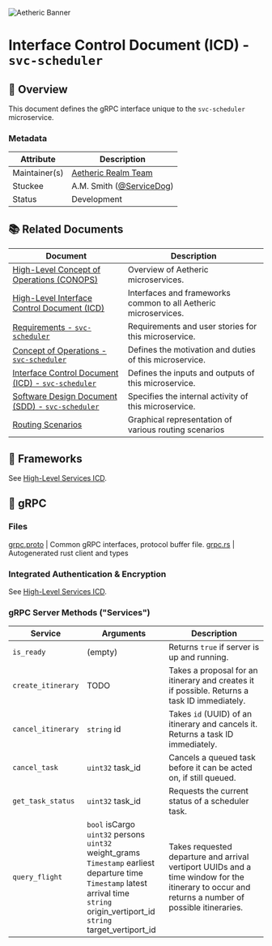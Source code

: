 ![Aetheric Banner](https://github.com/aetheric-oss/.github/raw/main/assets/doc-banner.png)

# Interface Control Document (ICD) - `svc-scheduler`

## :telescope: Overview

This document defines the gRPC interface unique to the `svc-scheduler` microservice.

### Metadata

| Attribute     | Description                                                       |
| ------------- |-------------------------------------------------------------------|
| Maintainer(s) | [Aetheric Realm Team](https://github.com/orgs/aetheric-oss/teams/dev-realm) |
| Stuckee       | A.M. Smith ([@ServiceDog](https://github.com/servicedog))         |
| Status        | Development                                                       |

## :books: Related Documents

Document | Description
--- | ---
[High-Level Concept of Operations (CONOPS)](https://github.com/aetheric-oss/se-services/blob/develop/docs/conops.md) | Overview of Aetheric microservices.
[High-Level Interface Control Document (ICD)](https://github.com/aetheric-oss/se-services/blob/develop/docs/icd.md)  | Interfaces and frameworks common to all Aetheric microservices.
[Requirements - `svc-scheduler`](https://nocodb.arrowair.com/dashboard/#/nc/view/bdffd78a-75bf-40b0-a45d-948cbee2241c) | Requirements and user stories for this microservice.
[Concept of Operations - `svc-scheduler`](./conops.md) | Defines the motivation and duties of this microservice.
[Interface Control Document (ICD) - `svc-scheduler`](./icd.md) | Defines the inputs and outputs of this microservice.
[Software Design Document (SDD) - `svc-scheduler`](./sdd.md) | Specifies the internal activity of this microservice.
[Routing Scenarios](https://docs.google.com/presentation/d/1Nt91KVIczhxngurfyeIJtG8J0m_38jGU1Cnqm1_BfPc/edit#slide=id.g1454d6dfbcf_0_731) | Graphical representation of various routing scenarios

## :hammer: Frameworks

See [High-Level Services ICD](https://github.com/aetheric-oss/se-services/blob/develop/docs/icd.md).

## :speech_balloon: gRPC

### Files

[grpc.proto](../proto/grpc.proto) | Common gRPC interfaces, protocol buffer file.
[grpc.rs](../client-grpc/src/grpc.rs) | Autogenerated rust client and types

### Integrated Authentication & Encryption

See [High-Level Services ICD](https://github.com/aetheric-oss/se-services/blob/develop/docs/icd.md).

### gRPC Server Methods ("Services")

| Service | Arguments | Description |
| --- | --- | --- |
| `is_ready` | (empty) | Returns `true` if server is up and running. |
| `create_itinerary` | TODO | Takes a proposal for an itinerary and creates it if possible. Returns a task ID immediately. |
| `cancel_itinerary` | `string` id | Takes `id` (UUID) of an itinerary and cancels it. Returns a task ID immediately. |
| `cancel_task` |  `uint32` task_id | Cancels a queued task before it can be acted on, if still queued. |
| `get_task_status` | `uint32` task_id | Requests the current status of a scheduler task. |
| `query_flight` | `bool` isCargo<br/>`uint32` persons<br/>`uint32` weight_grams<br/>`Timestamp` earliest departure time<br/>`Timestamp` latest arrival time<br/>`string` origin_vertiport_id<br/>`string` target_vertiport_id<br/> | Takes requested departure and arrival vertiport UUIDs and a time window for the itinerary to occur and returns a number of possible itineraries. |
